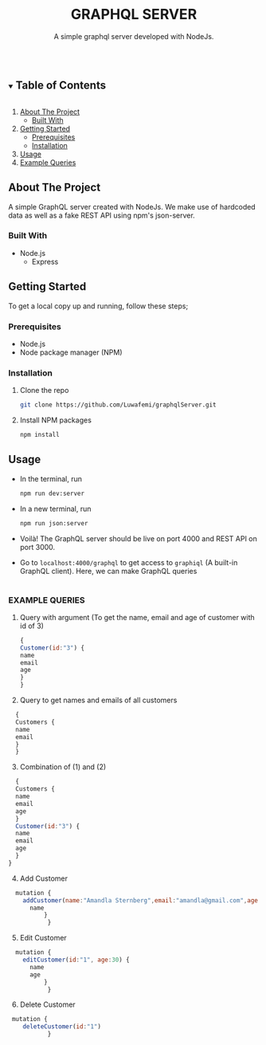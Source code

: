 <br />
<p align="center">  
  <h1 align="center">GRAPHQL SERVER</h1>
  <p align="center">
    A simple graphql server developed with NodeJs. 
    <br />
    <br />
    <br />
  </p>
</p>

<!-- TABLE OF CONTENTS -->
<details open="open">
  <summary><h2 style="display: inline-block">Table of Contents</h2></summary>
  <ol>
    <li>
      <a href="#about-the-project">About The Project</a>
      <ul>
        <li><a href="#built-with">Built With</a></li>
      </ul>
    </li>
    <li>
      <a href="#getting-started">Getting Started</a>
      <ul>
        <li><a href="#prerequisites">Prerequisites</a></li>
        <li><a href="#installation">Installation</a></li>
      </ul>
    </li>
    <li><a href="#usage">Usage</a></li>
    <li><a href="#example-queries">Example Queries</a></li>

  </ol>
</details>

<!-- ABOUT THE PROJECT -->

## About The Project

A simple GraphQL server created with NodeJs. We make use of hardcoded data as well as a fake REST API using npm's json-server.

### Built With

- Node.js
  - Express

<!-- GETTING STARTED -->

## Getting Started

To get a local copy up and running, follow these steps;

### Prerequisites

- Node.js
- Node package manager (NPM)

### Installation

1. Clone the repo
   ```sh
   git clone https://github.com/Luwafemi/graphqlServer.git
   ```
2. Install NPM packages
   ```sh
   npm install
   ```

<!-- USAGE EXAMPLES -->

## Usage

- In the terminal, run
  ```sh
  npm run dev:server
  ```
- In a new terminal, run
  ```sh
  npm run json:server
  ```
- Voilà! The GraphQL server should be live on port 4000 and REST API on port 3000.

- Go to `localhost:4000/graphql` to get access to `graphiql` (A built-in GraphQL client). Here, we can make GraphQL queries
  <br>
  <br>

### EXAMPLE QUERIES

1.  Query with argument (To get the name, email and age of customer with id of 3)
    ```js
    {
    Customer(id:"3") {
    name
    email
    age
    }
    }
    ```
2.  Query to get names and emails of all customers

```js
  {
  Customers {
  name
  email
  }
  }
```

3. Combination of (1) and (2)

```js
  {
  Customers {
  name
  email
  age
  }
  Customer(id:"3") {
  name
  email
  age
  }
}
```

4. Add Customer

```js
  mutation {
    addCustomer(name:"Amandla Sternberg",email:"amandla@gmail.com",age:19) {
      name
          }
           }
```

5. Edit Customer

```js
  mutation {
    editCustomer(id:"1", age:30) {
      name
      age
          }
           }
```

6. Delete Customer

```js
 mutation {
    deleteCustomer(id:"1")
           }
```
